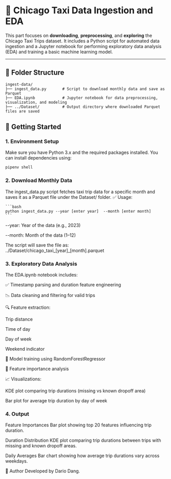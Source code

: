 # 🚕 Chicago Taxi Data Ingestion and EDA

This part focuses on **downloading**, **preprocessing**, and **exploring** the Chicago Taxi Trips dataset. It includes a Python script for automated data ingestion and a Jupyter notebook for performing exploratory data analysis (EDA) and training a basic machine learning model.

---

## 📁 Folder Structure
```
ingest-data/
├── ingest_data.py       # Script to download monthly data and save as Parquet
├── EDA.ipynb            # Jupyter notebook for data preprocessing, visualization, and modeling
├── ../Dataset/          # Output directory where downloaded Parquet files are saved
```

## 🚀 Getting Started

### 1. Environment Setup

Make sure you have Python 3.x and the required packages installed. You can install dependencies using:
```bash
pipenv shell 
```

### 2. Download Monthly Data
The ingest_data.py script fetches taxi trip data for a specific month and saves it as a Parquet file under the Dataset/ folder.
✅ Usage:

    ```bash
    python ingest_data.py --year [enter year]  --month [enter month]
    ```

--year: Year of the data (e.g., 2023)

--month: Month of the data (1–12)

The script will save the file as: ../Dataset/chicago_taxi_[year]_[month].parquet

### 3. Exploratory Data Analysis 

The EDA.ipynb notebook includes:

✅ Timestamp parsing and duration feature engineering

📉 Data cleaning and filtering for valid trips

🔍 Feature extraction:

Trip distance

Time of day

Day of week

Weekend indicator

🤖 Model training using RandomForestRegressor

🔢 Feature importance analysis

📈 Visualizations:

KDE plot comparing trip durations (missing vs known dropoff area)

Bar plot for average trip duration by day of week


### 4. Output

Feature Importances
Bar plot showing top 20 features influencing trip duration.

Duration Distribution
KDE plot comparing trip durations between trips with missing and known dropoff areas.

Daily Averages
Bar chart showing how average trip durations vary across weekdays.

👤 Author
Developed by Dario Dang.